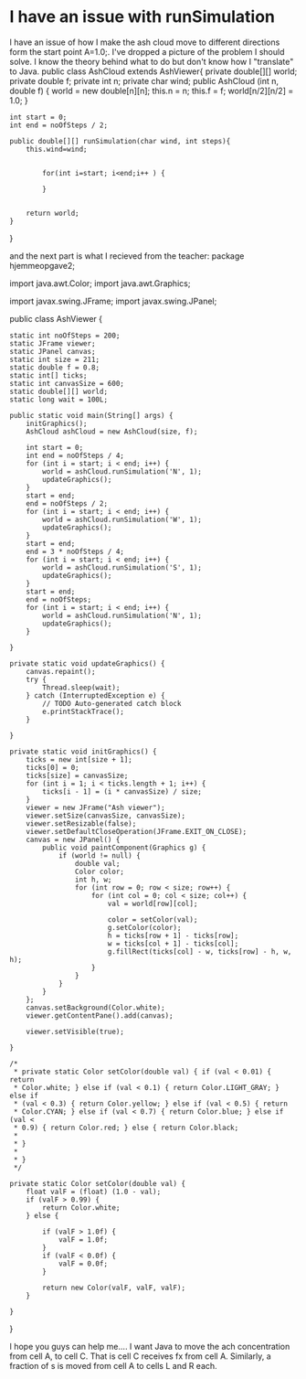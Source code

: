 
# I have an issue with runSimulation

I have an issue of how I make the ash cloud move to different directions form the start point A=1.0;.
I've dropped a picture of the problem I should solve. I know the theory behind what to do but don't know how I "translate" to Java.
public class AshCloud extends AshViewer{
    private double[][] world;
    private double f;
    private int n;
    private char wind;
    public AshCloud (int n, double f) {
        world = new double[n][n];
        this.n = n;
        this.f = f;
        world[n/2][n/2] = 1.0;
    }

    int start = 0;
    int end = noOfSteps / 2;
    
    public double[][] runSimulation(char wind, int steps){
        this.wind=wind;
        
        
            for(int i=start; i<end;i++ ) {
                
            }

    
        return world;
    }

    
    
}

and the next part is what I recieved from the teacher:
package hjemmeopgave2;


import java.awt.Color;
import java.awt.Graphics;

import javax.swing.JFrame;
import javax.swing.JPanel;

public class AshViewer {

    static int noOfSteps = 200;
    static JFrame viewer;
    static JPanel canvas;
    static int size = 211;
    static double f = 0.8;
    static int[] ticks;
    static int canvasSize = 600;
    static double[][] world;
    static long wait = 100L;

    public static void main(String[] args) {
        initGraphics();
        AshCloud ashCloud = new AshCloud(size, f);

        int start = 0;
        int end = noOfSteps / 4;
        for (int i = start; i < end; i++) {
            world = ashCloud.runSimulation('N', 1);
            updateGraphics();
        }
        start = end;
        end = noOfSteps / 2;
        for (int i = start; i < end; i++) {
            world = ashCloud.runSimulation('W', 1);
            updateGraphics();
        }
        start = end;
        end = 3 * noOfSteps / 4;
        for (int i = start; i < end; i++) {
            world = ashCloud.runSimulation('S', 1);
            updateGraphics();
        }
        start = end;
        end = noOfSteps;
        for (int i = start; i < end; i++) {
            world = ashCloud.runSimulation('N', 1);
            updateGraphics();
        }

    }

    private static void updateGraphics() {
        canvas.repaint();
        try {
            Thread.sleep(wait);
        } catch (InterruptedException e) {
            // TODO Auto-generated catch block
            e.printStackTrace();
        }

    }

    private static void initGraphics() {
        ticks = new int[size + 1];
        ticks[0] = 0;
        ticks[size] = canvasSize;
        for (int i = 1; i < ticks.length + 1; i++) {
            ticks[i - 1] = (i * canvasSize) / size;
        }
        viewer = new JFrame("Ash viewer");
        viewer.setSize(canvasSize, canvasSize);
        viewer.setResizable(false);
        viewer.setDefaultCloseOperation(JFrame.EXIT_ON_CLOSE);
        canvas = new JPanel() {
            public void paintComponent(Graphics g) {
                if (world != null) {
                    double val;
                    Color color;
                    int h, w;
                    for (int row = 0; row < size; row++) {
                        for (int col = 0; col < size; col++) {
                            val = world[row][col];

                            color = setColor(val);
                            g.setColor(color);
                            h = ticks[row + 1] - ticks[row];
                            w = ticks[col + 1] - ticks[col];
                            g.fillRect(ticks[col] - w, ticks[row] - h, w, h);
                        }
                    }
                }
            }
        };
        canvas.setBackground(Color.white);
        viewer.getContentPane().add(canvas);

        viewer.setVisible(true);

    }

    /*
     * private static Color setColor(double val) { if (val < 0.01) { return
     * Color.white; } else if (val < 0.1) { return Color.LIGHT_GRAY; } else if
     * (val < 0.3) { return Color.yellow; } else if (val < 0.5) { return
     * Color.CYAN; } else if (val < 0.7) { return Color.blue; } else if (val <
     * 0.9) { return Color.red; } else { return Color.black;
     * 
     * }
     * 
     * }
     */

    private static Color setColor(double val) {
        float valF = (float) (1.0 - val);
        if (valF > 0.99) {
            return Color.white;
        } else {

            if (valF > 1.0f) {
                valF = 1.0f;
            }
            if (valF < 0.0f) {
                valF = 0.0f;
            }

            return new Color(valF, valF, valF);
        }

    }
    
    
    

}

I hope you guys can help me....
I want Java to move the ach concentration from cell A, to cell C. That is cell C receives fx from cell A. Similarly, a fraction of s is moved from cell A to cells L and R each.

        